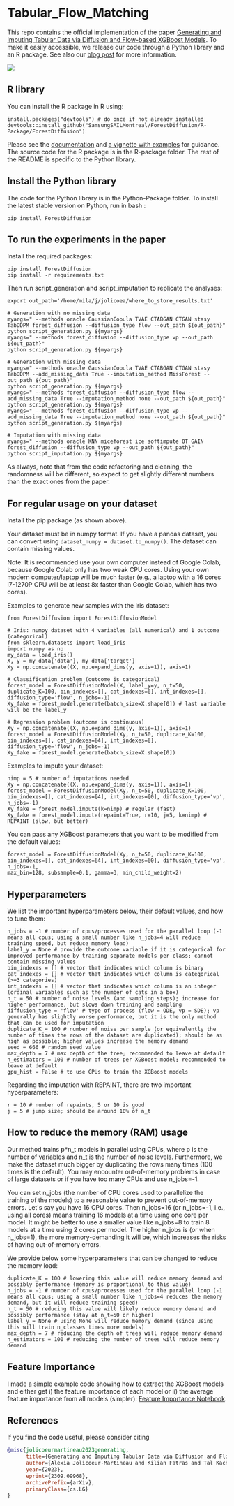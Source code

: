 # Tabular_Flow_Matching

This repo contains the official implementation of the paper [Generating and Imputing Tabular Data via Diffusion and Flow-based XGBoost Models](https://arxiv.org/abs/2309.09968). To make it easily accessible, we release our code through a Python library and an R package. See also our [blog post](https://ajolicoeur.wordpress.com/2023/09/19/xgboost-diffusion/) for more information.

![](https://raw.githubusercontent.com/SamsungSAILMontreal/ForestDiffusion/master/iris_cropped.png)

## R library

You can install the R package in R using:
```
install.packages("devtools") # do once if not already installed
devtools::install_github("SamsungSAILMontreal/ForestDiffusion/R-Package/ForestDiffusion")
```

Please see the [documentation](https://raw.githubusercontent.com/SamsungSAILMontreal/ForestDiffusion/master/R-Package/Documentation.pdf) and [a vignette with examples](https://htmlpreview.github.io/?https://github.com/SamsungSAILMontreal/ForestDiffusion/master/R-Package/Vignette.html) for guidance. The source code for the R package is in the R-package folder. The rest of the README is specific to the Python library.

## Install the Python library

The code for the Python library is in the Python-Package folder. To install the latest stable version on Python, run in bash :

```
pip install ForestDiffusion
```

## To run the experiments in the paper

Install the required packages:

```
pip install ForestDiffusion
pip install -r requirements.txt
```

Then run script_generation and script_imputation to replicate the analyses:

```
export out_path='/home/mila/j/jolicoea/where_to_store_results.txt'

# Generation with no missing data
myargs=" --methods oracle GaussianCopula TVAE CTABGAN CTGAN stasy TabDDPM forest_diffusion --diffusion_type flow --out_path ${out_path}"
python script_generation.py ${myargs}
myargs=" --methods forest_diffusion --diffusion_type vp --out_path ${out_path}"
python script_generation.py ${myargs}

# Generation with missing data
myargs=" --methods oracle GaussianCopula TVAE CTABGAN CTGAN stasy TabDDPM --add_missing_data True --imputation_method MissForest --out_path ${out_path}"
python script_generation.py ${myargs}
myargs=" --methods forest_diffusion --diffusion_type flow --add_missing_data True --imputation_method none --out_path ${out_path}"
python script_generation.py ${myargs}
myargs=" --methods forest_diffusion --diffusion_type vp --add_missing_data True --imputation_method none --out_path ${out_path}"
python script_generation.py ${myargs}

# Imputation with missing data
myargs=" --methods oracle KNN miceforest ice softimpute OT GAIN forest_diffusion --diffusion_type vp --out_path ${out_path}"
python script_imputation.py ${myargs}
```

As always, note that from the code refactoring and cleaning, the randomness will be different, so expect to get slightly different numbers than the exact ones from the paper.

## For regular usage on your dataset

Install the pip package (as shown above). 

Your dataset must be in numpy format. If you have a pandas dataset, you can convert using ```dataset_numpy = dataset.to_numpy()```. The dataset can contain missing values. 

Note: It is recommended use your own computer instead of Google Colab, because Google Colab only has two weak CPU cores. Using your own modern computer/laptop will be much faster (e.g., a laptop with a 16 cores i7-1270P CPU will be at least 8x faster than Google Colab, which has two cores).

Examples to generate new samples with the Iris dataset:

```
from ForestDiffusion import ForestDiffusionModel

# Iris: numpy dataset with 4 variables (all numerical) and 1 outcome (categorical)
from sklearn.datasets import load_iris
import numpy as np
my_data = load_iris()
X, y = my_data['data'], my_data['target']
Xy = np.concatenate((X, np.expand_dims(y, axis=1)), axis=1)

# Classification problem (outcome is categorical)
forest_model = ForestDiffusionModel(X, label_y=y, n_t=50, duplicate_K=100, bin_indexes=[], cat_indexes=[], int_indexes=[], diffusion_type='flow', n_jobs=-1)
Xy_fake = forest_model.generate(batch_size=X.shape[0]) # last variable will be the label_y

# Regression problem (outcome is continuous)
Xy = np.concatenate((X, np.expand_dims(y, axis=1)), axis=1)
forest_model = ForestDiffusionModel(Xy, n_t=50, duplicate_K=100, bin_indexes=[], cat_indexes=[4], int_indexes=[], diffusion_type='flow', n_jobs=-1)
Xy_fake = forest_model.generate(batch_size=X.shape[0])
```

Examples to impute your dataset:

```
nimp = 5 # number of imputations needed
Xy = np.concatenate((X, np.expand_dims(y, axis=1)), axis=1)
forest_model = ForestDiffusionModel(Xy, n_t=50, duplicate_K=100, bin_indexes=[], cat_indexes=[4], int_indexes=[0], diffusion_type='vp', n_jobs=-1)
Xy_fake = forest_model.impute(k=nimp) # regular (fast)
Xy_fake = forest_model.impute(repaint=True, r=10, j=5, k=nimp) # REPAINT (slow, but better)
```

You can pass any XGBoost parameters that you want to be modified from the default values:

```
forest_model = ForestDiffusionModel(Xy, n_t=50, duplicate_K=100, bin_indexes=[], cat_indexes=[4], int_indexes=[0], diffusion_type='vp', n_jobs=-1, 
max_bin=128, subsample=0.1, gamma=3, min_child_weight=2)
```

## Hyperparameters

We list the important hyperparameters below, their default values, and how to tune them:

```
n_jobs = -1 # number of cpus/processes used for the parallel loop (-1 means all cpus; using a small number like n_jobs=4 will reduce training speed, but reduce memory load)
label_y = None # provide the outcome variable if it is categorical for improved performance by training separate models per class; cannot contain missing values
bin_indexes = [] # vector that indicates which column is binary
cat_indexes = [] # vector that indicates which column is categorical (>=3 categories)
int_indexes = [] # vector that indicates which column is an integer (ordinal variables such as the number of cats in a box)
n_t = 50 # number of noise levels (and sampling steps); increase for higher performance, but slows down training and sampling
diffusion_type = 'flow' # type of process (flow = ODE, vp = SDE); vp generally has slightly worse performance, but it is the only method that can be used for imputation
duplicate_K = 100 # number of noise per sample (or equivalently the number of times the rows of the dataset are duplicated); should be as high as possible; higher values increase the memory demand
seed = 666 # random seed value
max_depth = 7 # max depth of the tree; recommended to leave at default
n_estimators = 100 # number of trees per XGBoost model; recommended to leave at default
gpu_hist = False # to use GPUs to train the XGBoost models
```

Regarding the imputation with REPAINT, there are two important hyperparameters:
```
r = 10 # number of repaints, 5 or 10 is good
j = 5 # jump size; should be around 10% of n_t
```

## How to reduce the memory (RAM) usage

Our method trains p\*n_t models in parallel using CPUs, where p is the number of variables and n_t is the number of noise levels. Furthermore, we make the dataset much bigger by duplicating the rows many times (100 times is the default). You may encounter out-of-memory problems in case of large datasets or if you have too many CPUs and use n_jobs=-1. 

You can set n_jobs (the number of CPU cores used to parallelize the training of the models) to a reasonable value to prevent out-of-memory errors. Let's say you have 16 CPU cores. Then n_jobs=16 (or n_jobs=-1, i.e., using all cores) means training 16 models at a time using one core per model. It might be better to use a smaller value like n_jobs=8 to train 8 models at a time using 2 cores per model. The higher n_jobs is (or when n_jobs=1), the more memory-demanding it will be, which increases the risks of having out-of-memory errors.

We provide below some hyperparameters that can be changed to reduce the memory load:
```
duplicate_K = 100 # lowering this value will reduce memory demand and possibly performance (memory is proportional to this value)
n_jobs = -1 # number of cpus/processes used for the parallel loop (-1 means all cpus; using a small number like n_jobs=4 reduces the memory demand, but it will reduce training speed)
n_t = 50 # reducing this value will likely reduce memory demand and possibly performance (stay at n_t=50 or higher)
label_y = None # using None will reduce memory demand (since using this will train n_classes times more models)
max_depth = 7 # reducing the depth of trees will reduce memory demand
n_estimators = 100 # reducing the number of trees will reduce memory demand
```

## Feature Importance

I made a simple example code showing how to extract the XGBoost models and either get i) the feature importance of each model or ii) the average feature importance from all models (simpler): [Feature Importance Notebook](https://colab.research.google.com/drive/1hhizV0zYSIhWKyiycAll7XWsOXjAc2qx?usp=sharing#scrollTo=YU5aK0UWOhMG).

## References

If you find the code useful, please consider citing
```bib
@misc{jolicoeurmartineau2023generating,
      title={Generating and Imputing Tabular Data via Diffusion and Flow-based Gradient-Boosted Trees}, 
      author={Alexia Jolicoeur-Martineau and Kilian Fatras and Tal Kachman},
      year={2023},
      eprint={2309.09968},
      archivePrefix={arXiv},
      primaryClass={cs.LG}
}
```
